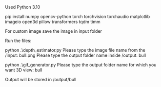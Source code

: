 Used Python 3.10

pip install numpy opencv-python torch torchvision torchaudio matplotlib imageio open3d pillow transformers tqdm timm

For custom image save the image in input folder

Run the files:

python .\depth_estimator.py
Please type the image file name from the /input: bull.png
Please type the output folder name inside /output: bull

python .\gif_generator.py
Please type the output folder name for which you want 3D view: bull

Output will be stored in /output/bull
